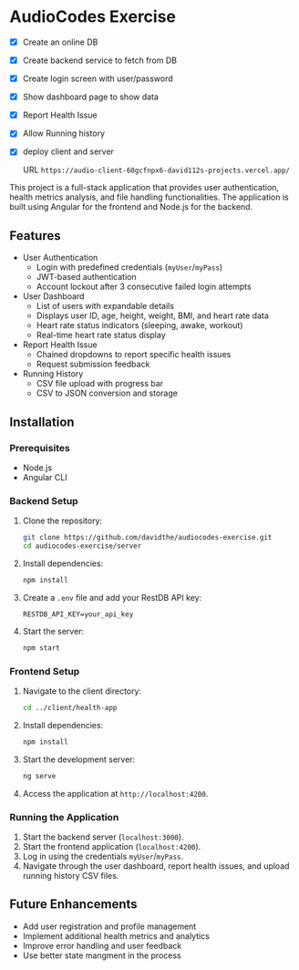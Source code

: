 # AudioCodes Exercise

- [X] Create an online DB
- [X] Create backend service to fetch from DB
- [X] Create login screen with user/password
- [X] Show dashboard page to show data
- [X] Report Health Issue
- [X] Allow Running history
- [X] deploy client and server

  URL  ``https://audio-client-60gcfnpx6-david112s-projects.vercel.app/``

This project is a full-stack application that provides user authentication, health metrics analysis, and file handling functionalities. The application is built using Angular for the frontend and Node.js for the backend.

## Features

- User Authentication
  - Login with predefined credentials (`myUser`/`myPass`)
  - JWT-based authentication
  - Account lockout after 3 consecutive failed login attempts
- User Dashboard
  - List of users with expandable details
  - Displays user ID, age, height, weight, BMI, and heart rate data
  - Heart rate status indicators (sleeping, awake, workout)
  - Real-time heart rate status display
- Report Health Issue
  - Chained dropdowns to report specific health issues
  - Request submission feedback
- Running History
  - CSV file upload with progress bar
  - CSV to JSON conversion and storage

## Installation

### Prerequisites

- Node.js
- Angular CLI

### Backend Setup

1. Clone the repository:

   ```sh
   git clone https://github.com/davidthe/audiocodes-exercise.git
   cd audiocodes-exercise/server
   ```
2. Install dependencies:

   ```sh
   npm install
   ```
3. Create a `.env` file and add your RestDB API key:

   ```env
   RESTDB_API_KEY=your_api_key
   ```
4. Start the server:

   ```sh
   npm start
   ```

### Frontend Setup

1. Navigate to the client directory:

   ```sh
   cd ../client/health-app
   ```
2. Install dependencies:

   ```sh
   npm install
   ```
3. Start the development server:

   ```sh
   ng serve
   ```
4. Access the application at `http://localhost:4200`.

### Running the Application

1. Start the backend server (`localhost:3000`).
2. Start the frontend application (`localhost:4200`).
3. Log in using the credentials `myUser`/`myPass`.
4. Navigate through the user dashboard, report health issues, and upload running history CSV files.

## Future Enhancements

- Add user registration and profile management
- Implement additional health metrics and analytics
- Improve error handling and user feedback
- Use better state mangment in the process
